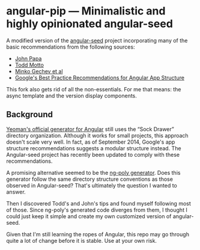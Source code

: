 # angular-pip — Minimalistic and highly opinionated angular-seed

A modified version of the [angular-seed](https://github.com/angular/angular-seed) project incorporating many of the basic recommendations from the following sources:

* [John Papa](https://github.com/johnpapa/angularjs-styleguide) 
* [Todd Motto](https://github.com/toddmotto/angularjs-styleguide)
* [Minko Gechev et al](https://github.com/mgechev/angularjs-style-guide)
* [Google's Best Practice Recommendations for Angular App Structure](https://docs.google.com/document/d/1XXMvReO8-Awi1EZXAXS4PzDzdNvV6pGcuaF4Q9821Es/pub)

This fork also gets rid of all the non-essentials. For me that means: the async template and the version display components.

## Background
[Yeoman's official generator for Angular](https://github.com/yeoman/generator-angular) still uses the “Sock Drawer” directory organization. Although it works for small projects, this approach doesn't scale very well. In fact, as of September 2014, Google's app structure recommendations suggests a modular structure instead. The Angular-seed project has recently been updated to comply with these recommendations.

A promising alternative seemed to be the [ng-poly generator](https://github.com/dustinspecker/generator-ng-poly). Does this generator follow the same directory structure conventions as those observed in Angular-seed? That's ultimately the question I wanted to answer.

Then I discovered Todd's and John's tips and found myself following most of those. Since ng-poly's generated code diverges from them, I thought I could just keep it simple and create my own customized version of angular-seed.

Given that I'm still learning the ropes of Angular, this repo may go through quite a lot of change before it is stable. Use at your own risk.